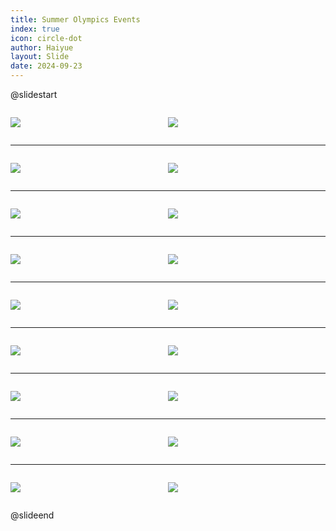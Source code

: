```yaml
---
title: Summer Olympics Events
index: true
icon: circle-dot
author: Haiyue
layout: Slide
date: 2024-09-23
---
```

 
@slidestart

<div style="display:flex">
<div style="flex:1">

![](/reading/english/Level-K/Summer%20Olympics%20Events/001.webp)
</div>
<div style="flex:1">

![](/reading/english/Level-K/Summer%20Olympics%20Events/002.webp)
</div>
</div>

---

<div style="display:flex">
<div style="flex:1">

![](/reading/english/Level-K/Summer%20Olympics%20Events/003.webp)
</div>
<div style="flex:1">

![](/reading/english/Level-K/Summer%20Olympics%20Events/004.webp)
</div>
</div>

---

<div style="display:flex">
<div style="flex:1">

![](/reading/english/Level-K/Summer%20Olympics%20Events/005.webp)
</div>
<div style="flex:1">

![](/reading/english/Level-K/Summer%20Olympics%20Events/006.webp)
</div>
</div>

---

<div style="display:flex">
<div style="flex:1">

![](/reading/english/Level-K/Summer%20Olympics%20Events/007.webp)
</div>
<div style="flex:1">

![](/reading/english/Level-K/Summer%20Olympics%20Events/008.webp)
</div>
</div>

---

<div style="display:flex">
<div style="flex:1">

![](/reading/english/Level-K/Summer%20Olympics%20Events/009.webp)
</div>
<div style="flex:1">

![](/reading/english/Level-K/Summer%20Olympics%20Events/010.webp)
</div>
</div>

---

<div style="display:flex">
<div style="flex:1">

![](/reading/english/Level-K/Summer%20Olympics%20Events/011.webp)
</div>
<div style="flex:1">

![](/reading/english/Level-K/Summer%20Olympics%20Events/012.webp)
</div>
</div>

---

<div style="display:flex">
<div style="flex:1">

![](/reading/english/Level-K/Summer%20Olympics%20Events/013.webp)
</div>
<div style="flex:1">

![](/reading/english/Level-K/Summer%20Olympics%20Events/014.webp)
</div>
</div>

---

<div style="display:flex">
<div style="flex:1">

![](/reading/english/Level-K/Summer%20Olympics%20Events/015.webp)
</div>
<div style="flex:1">

![](/reading/english/Level-K/Summer%20Olympics%20Events/016.webp)
</div>
</div>

---

<div style="display:flex">
<div style="flex:1">

![](/reading/english/Level-K/Summer%20Olympics%20Events/017.webp)
</div>
<div style="flex:1">

![](/reading/english/Level-K/Summer%20Olympics%20Events/018.webp)
</div>
</div>

@slideend